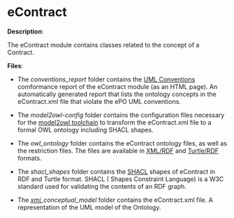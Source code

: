 # eContract

**Description**:

The eContract module contains classes related to the concept of a Contract. 


**Files**:
- The *conventions_report* folder contains the [UML Conventions](https://meaningfy-ws.github.io/model2owl-docs/public-review/uml/conceptual-model-conventions.html) comformance report of the eContract module (as an HTML page). An automatically generated report that lists the ontology concepts in the eContract.xml file that violate the ePO UML conventions.


- The *model2owl-config* folder contains the configuration files necessary for the [model2owl toolchain](https://github.com/OP-TED/model2owl) to transform the eContract.xml file to a formal OWL ontology including SHACL shapes.


- The *owl_ontology* folder contains the eContract ontology files, as well as the restriction files. The files are available in [XML/RDF](https://www.w3.org/RDF/) and [Turtle/RDF](https://www.w3.org/TR/turtle/) formats. 


- The *shacl_shapes* folder contains the [SHACL](https://www.w3.org/TR/shacl/) shapes of eContract in RDF and Turtle format. SHACL ( Shapes Constraint Language) is a W3C standard used for validating the contents of an RDF graph. 


- The *[xmi](https://www.omg.org/spec/XMI/)_conceptual_model* folder contains the eContract.xml file. A representation of the UML model of the Ontology.




